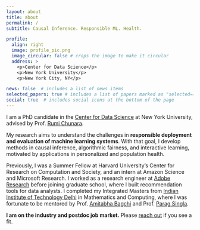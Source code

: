 ```yaml
---
layout: about
title: about
permalink: /
subtitle: Causal Inference. Responsible ML. Health.

profile:
  align: right
  image: profile_pic.png
  image_circular: false # crops the image to make it circular
  address: >
    <p>Center for Data Science</p>
    <p>New York University</p>
    <p>New York City, NY</p>

news: false  # includes a list of news items
selected_papers: true # includes a list of papers marked as "selected={true}"
social: true  # includes social icons at the bottom of the page
---
```


I am a PhD candidate in the [Center for Data Science](https://cds.nyu.edu) at New York University, advised by Prof. [Rumi Chunara](https://publichealth.nyu.edu/faculty/rumi-chunara). 

My research aims to understand the challenges in **responsible deployment and evaluation of machine learning systems**. With that goal, I develop methods in causal inference, algorithmic fairness, and interactive learning, motivated by applications in personalized and population health.

Previously, I was a Summer Fellow at Harvard University’s Center for Research on Computation and Society, and an intern at Amazon Science and Microsoft Research. I worked as a research engineer at [Adobe Research](https://research.adobe.com) before joining graduate school, where I built recommendation tools for data analysts. I completed my Integrated Masters from [Indian Institute of Technology Delhi](http://www.iitd.ac.in/) in Mathematics and Computing, where I was fortunate to be mentored by Prof. [Amitabha Bagchi](http://www.cse.iitd.ernet.in/~bagchi/) and Prof. [Parag Singla](http://www.cse.iitd.ac.in/~parags/).

**I am on the industry and postdoc job market.** Please [reach out](mailto:harvineet1992@gmail.com) if you see a fit.